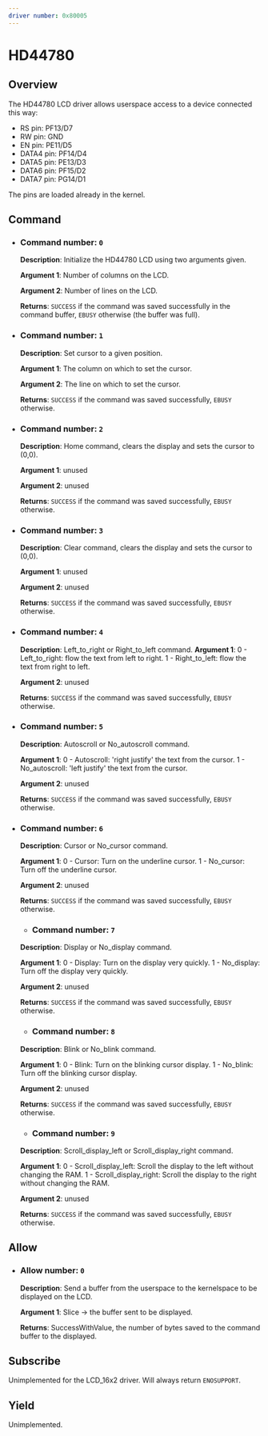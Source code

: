 ```yaml
---
driver number: 0x80005
---
```


# HD44780

## Overview

The HD44780 LCD driver allows userspace access to a device connected this way:

  * RS pin: PF13/D7
  * RW pin: GND
  * EN pin: PE11/D5
  * DATA4 pin: PF14/D4
  * DATA5 pin: PE13/D3
  * DATA6 pin: PF15/D2
  * DATA7 pin: PG14/D1

The pins are loaded already in the kernel.

## Command

  * ### Command number: `0`

    **Description**: Initialize the HD44780 LCD using two arguments given.

    **Argument 1**: Number of columns on the LCD.

    **Argument 2**: Number of lines on the LCD.

    **Returns**: `SUCCESS` if the command was saved successfully in the 
    command buffer, `EBUSY` otherwise (the buffer was full).

  * ### Command number: `1`

    **Description**: Set cursor to a given position.

    **Argument 1**: The column on which to set the cursor.

    **Argument 2**: The line on which to set the cursor.

    **Returns**: `SUCCESS` if the command was saved successfully, `EBUSY` 
    otherwise.

  * ### Command number: `2`

    **Description**: Home command, clears the display and sets the cursor 
    to (0,0).

    **Argument 1**: unused

    **Argument 2**: unused

    **Returns**: `SUCCESS` if the command was saved successfully, `EBUSY`
    otherwise.

  * ### Command number: `3`

    **Description**: Clear command, clears the display and sets the cursor 
    to (0,0).

    **Argument 1**: unused

    **Argument 2**: unused

    **Returns**: `SUCCESS` if the command was saved successfully, `EBUSY`
    otherwise.

  * ### Command number: `4`

    **Description**: Left_to_right or Right_to_left command.
    **Argument 1**: 0 - Left_to_right: flow the text from left to right.
                    1 - Right_to_left: flow the text from right to left.

    **Argument 2**: unused

    **Returns**: `SUCCESS` if the command was saved successfully, `EBUSY`
    otherwise.

  * ### Command number: `5`

    **Description**: Autoscroll or No_autoscroll command.

    **Argument 1**: 0 - Autoscroll: 'right justify' the text from the cursor.
                    1 - No_autoscroll: 'left justify' the text from the cursor.

    **Argument 2**: unused

    **Returns**: `SUCCESS` if the command was saved successfully, `EBUSY`
    otherwise.

 * ### Command number: `6`

    **Description**: Cursor or No_cursor command.

    **Argument 1**: 0 - Cursor: Turn on the underline cursor.
                    1 - No_cursor: Turn off the underline cursor.

    **Argument 2**: unused

    **Returns**: `SUCCESS` if the command was saved successfully, `EBUSY`
    otherwise.

   * ### Command number: `7`

    **Description**: Display or No_display command.

    **Argument 1**: 0 - Display: Turn on the display very quickly.
                    1 - No_display: Turn off the display very quickly.

    **Argument 2**: unused

    **Returns**: `SUCCESS` if the command was saved successfully, `EBUSY`
    otherwise.

   * ### Command number: `8`

    **Description**: Blink or No_blink command.

    **Argument 1**: 0 - Blink: Turn on the blinking cursor display.
                    1 - No_blink: Turn off the blinking cursor display.

    **Argument 2**: unused

    **Returns**: `SUCCESS` if the command was saved successfully, `EBUSY`
    otherwise.
 
   * ### Command number: `9`

    **Description**: Scroll_display_left or Scroll_display_right command.

    **Argument 1**: 0 - Scroll_display_left:  Scroll the display to the left
    without changing the RAM.
                    1 - Scroll_display_right: Scroll the display to the right
     without changing the RAM.

    **Argument 2**: unused

    **Returns**: `SUCCESS` if the command was saved successfully, `EBUSY`
    otherwise.

## Allow

  * ### Allow number: `0`

    **Description**: Send a buffer from the userspace to the kernelspace to be
    displayed on the LCD.

    **Argument 1**: Slice -> the buffer sent to be displayed.

    **Returns**: SuccessWithValue, the number of bytes saved to the command
    buffer to the displayed.

## Subscribe

Unimplemented for the LCD_16x2 driver. Will always return `ENOSUPPORT`.

## Yield 

Unimplemented.
